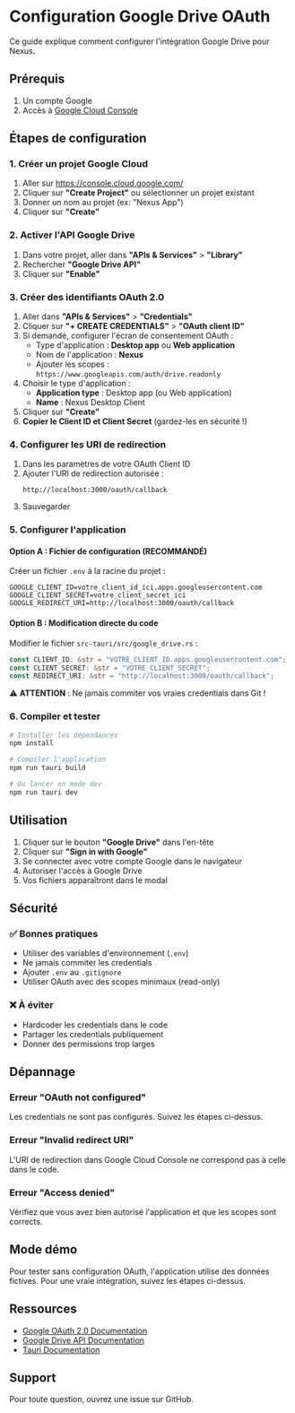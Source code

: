 # Configuration Google Drive OAuth

Ce guide explique comment configurer l'intégration Google Drive pour Nexus.

## Prérequis

1. Un compte Google
2. Accès à [Google Cloud Console](https://console.cloud.google.com/)

## Étapes de configuration

### 1. Créer un projet Google Cloud

1. Aller sur https://console.cloud.google.com/
2. Cliquer sur **"Create Project"** ou sélectionner un projet existant
3. Donner un nom au projet (ex: "Nexus App")
4. Cliquer sur **"Create"**

### 2. Activer l'API Google Drive

1. Dans votre projet, aller dans **"APIs & Services"** > **"Library"**
2. Rechercher **"Google Drive API"**
3. Cliquer sur **"Enable"**

### 3. Créer des identifiants OAuth 2.0

1. Aller dans **"APIs & Services"** > **"Credentials"**
2. Cliquer sur **"+ CREATE CREDENTIALS"** > **"OAuth client ID"**
3. Si demandé, configurer l'écran de consentement OAuth :
   - Type d'application : **Desktop app** ou **Web application**
   - Nom de l'application : **Nexus**
   - Ajouter les scopes : `https://www.googleapis.com/auth/drive.readonly`
4. Choisir le type d'application :
   - **Application type** : Desktop app (ou Web application)
   - **Name** : Nexus Desktop Client
5. Cliquer sur **"Create"**
6. **Copier le Client ID et Client Secret** (gardez-les en sécurité !)

### 4. Configurer les URI de redirection

1. Dans les paramètres de votre OAuth Client ID
2. Ajouter l'URI de redirection autorisée :
   ```
   http://localhost:3000/oauth/callback
   ```
3. Sauvegarder

### 5. Configurer l'application

#### Option A : Fichier de configuration (RECOMMANDÉ)

Créer un fichier `.env` à la racine du projet :

```env
GOOGLE_CLIENT_ID=votre_client_id_ici.apps.googleusercontent.com
GOOGLE_CLIENT_SECRET=votre_client_secret_ici
GOOGLE_REDIRECT_URI=http://localhost:3000/oauth/callback
```

#### Option B : Modification directe du code

Modifier le fichier `src-tauri/src/google_drive.rs` :

```rust
const CLIENT_ID: &str = "VOTRE_CLIENT_ID.apps.googleusercontent.com";
const CLIENT_SECRET: &str = "VOTRE_CLIENT_SECRET";
const REDIRECT_URI: &str = "http://localhost:3000/oauth/callback";
```

⚠️ **ATTENTION** : Ne jamais commiter vos vraies credentials dans Git !

### 6. Compiler et tester

```bash
# Installer les dépendances
npm install

# Compiler l'application
npm run tauri build

# Ou lancer en mode dev
npm run tauri dev
```

## Utilisation

1. Cliquer sur le bouton **"Google Drive"** dans l'en-tête
2. Cliquer sur **"Sign in with Google"**
3. Se connecter avec votre compte Google dans le navigateur
4. Autoriser l'accès à Google Drive
5. Vos fichiers apparaîtront dans le modal

## Sécurité

### ✅ Bonnes pratiques

- Utiliser des variables d'environnement (`.env`)
- Ne jamais commiter les credentials
- Ajouter `.env` au `.gitignore`
- Utiliser OAuth avec des scopes minimaux (read-only)

### ❌ À éviter

- Hardcoder les credentials dans le code
- Partager les credentials publiquement
- Donner des permissions trop larges

## Dépannage

### Erreur "OAuth not configured"

Les credentials ne sont pas configurés. Suivez les étapes ci-dessus.

### Erreur "Invalid redirect URI"

L'URI de redirection dans Google Cloud Console ne correspond pas à celle dans le code.

### Erreur "Access denied"

Vérifiez que vous avez bien autorisé l'application et que les scopes sont corrects.

## Mode démo

Pour tester sans configuration OAuth, l'application utilise des données fictives.
Pour une vraie intégration, suivez les étapes ci-dessus.

## Ressources

- [Google OAuth 2.0 Documentation](https://developers.google.com/identity/protocols/oauth2)
- [Google Drive API Documentation](https://developers.google.com/drive/api/guides/about-sdk)
- [Tauri Documentation](https://tauri.app/)

## Support

Pour toute question, ouvrez une issue sur GitHub.

